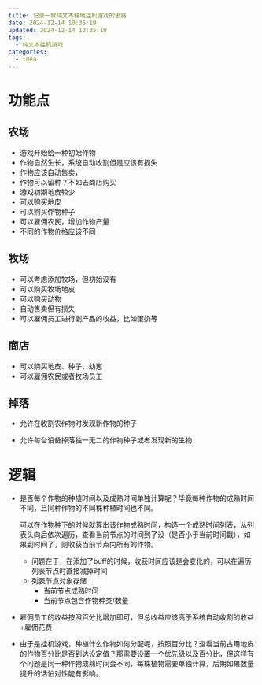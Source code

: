 ```yaml
---
title: 记录一款纯文本种地挂机游戏的思路
date: 2024-12-14 10:35:19
updated: 2024-12-14 10:35:19
tags:
  - 纯文本挂机游戏
categories:
  - idea
---
```


# 功能点

## 农场

- 游戏开始给一种初始作物
- 作物自然生长，系统自动收割但是应该有损失
- 作物应该自动售卖，
- 作物可以留种？不如去商店购买
- 游戏初期地皮较少
- 可以购买地皮
- 可以购买作物种子
- 可以雇佣农民，增加作物产量
- 不同的作物价格应该不同

## 牧场

- 可以考虑添加牧场，但初始没有
- 可以购买牧场地皮
- 可以购买动物
- 自动售卖但有损失
- 可以雇佣员工进行副产品的收益，比如蛋奶等

## 商店

- 可以购买地皮、种子、幼崽
- 可以雇佣农民或者牧场员工

## 掉落

- 允许在收割农作物时发现新作物的种子

- 允许每台设备掉落独一无二的作物种子或者发现新的生物

# 逻辑

- 是否每个作物的种植时间以及成熟时间单独计算呢？毕竟每种作物的成熟时间不同，且同种作物的不同株种植时间也不同。

  可以在作物种下的时候就算出该作物成熟时间，构造一个成熟时间列表，从列表头向后依次遍历，查看当前节点的时间到了没（是否小于当前时间戳），如果到时间了，则收获当前节点内所有的作物。

  - 问题在于，在添加了buff的时候，收获时间应该是会变化的，可以在遍历列表节点时直接减掉时间
  - 列表节点对象存储：
    - 当前节点成熟时间
    - 当前节点包含作物种类/数量

- 雇佣员工的收益按照百分比增加即可，但总收益应该高于系统自动收割的收益+雇佣花费

- 由于是挂机游戏，种植什么作物如何分配呢，按照百分比？查看当前占用地皮的作物百分比是否到达设定值？那需要设置一个优先级以及百分比，但这样有个问题是同一种作物成熟时间会不同，每株植物需要单独计算，后期如果数量提升的话怕对性能有影响。

